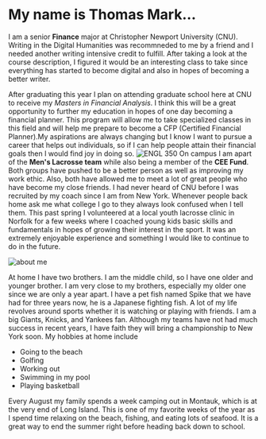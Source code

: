 # My name is Thomas Mark... 
I am a senior **Finance** major at Christopher Newport University (CNU). Writing in the Digital Humanities was recommneded to me by a friend and I needed another writing intensive credit to fulfill. After taking a look at the course description, I figured it would be an interesting class to take since everything has started to become digital and also in hopes of becoming a better writer.

After graduating this year I plan on attending graduate school here at CNU to receive my _Masters in Financial Analysis_. I think this will be a great opportunity to further my education in hopes of one day becoming a financial planner. This program will allow me to take specialized classes in this field and will help me prepare to become a CFP (Certified Financial Planner).My aspirations are always changing but I know I want to pursue a career that helps out individuals, so if I can help people attain their financial goals then I would find joy in doing so.
![ENGL 350](https://user-images.githubusercontent.com/89610699/132005531-bb0638bf-d405-4769-9b1f-e7335963954d.jpg)
On campus I am apart of the **Men's Lacrosse team** while also being a member of the **CEE Fund**. Both groups have pushed to be a better person as well as improving my work ethic. Also, both have allowed me to meet a lot of great people who have become my close friends. I had never heard of CNU before I was recruited by my coach since I am from New York. Whenever people back home ask me what college I go to they always look confused when I tell them. This past spring I volunteered at a local youth lacrosse clinic in Norfolk for a few weeks where I coached young kids basic skills and fundamentals in hopes of growing their interest in the sport. It was an extremely enjoyable experience and something I would like to continue to do in the future.

![about me](https://user-images.githubusercontent.com/89610699/132015128-d3cc30d0-b2c4-4345-8f40-e6a6ba3d775e.jpg)

At home I have two brothers. I am the middle child, so I have one older and younger brother. I am very close to my brothers, especially my older one since we are only a year apart. I have a pet fish named Spike that we have had for three years now, he is a Japanese fighting fish. A lot of my life revolves around sports whether it is watching or playing with friends. I am a big Giants, Knicks, and Yankees fan. Although my teams have not had much success in recent years, I have faith they will bring a championship to New York soon. My hobbies at home include 
* Going to the beach
* Golfing
* Working out 
* Swimming in my pool 
* Playing basketball 

Every August my family spends a week camping out in Montauk, which is at the very end of Long Island. This is one of my favorite weeks of the year as I spend time relaxing on the beach, fishing, and eating lots of seafood. It is a great way to end the summer right before heading back down to school.
